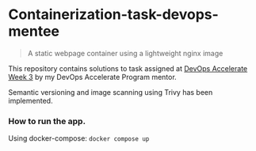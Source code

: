 # Containerization-task-devops-mentee
> A static webpage container using a lightweight nginx image

This repository contains solutions to task assigned at [DevOps Accelerate Week 3](https://github.com/ExitoLab/devops-mentee-2022/tree/main/week-3) by my DevOps Accelerate Program mentor.

Semantic versioning and image scanning using Trivy has been implemented.

### How to run the app. 
Using docker-compose: ` docker compose up `


